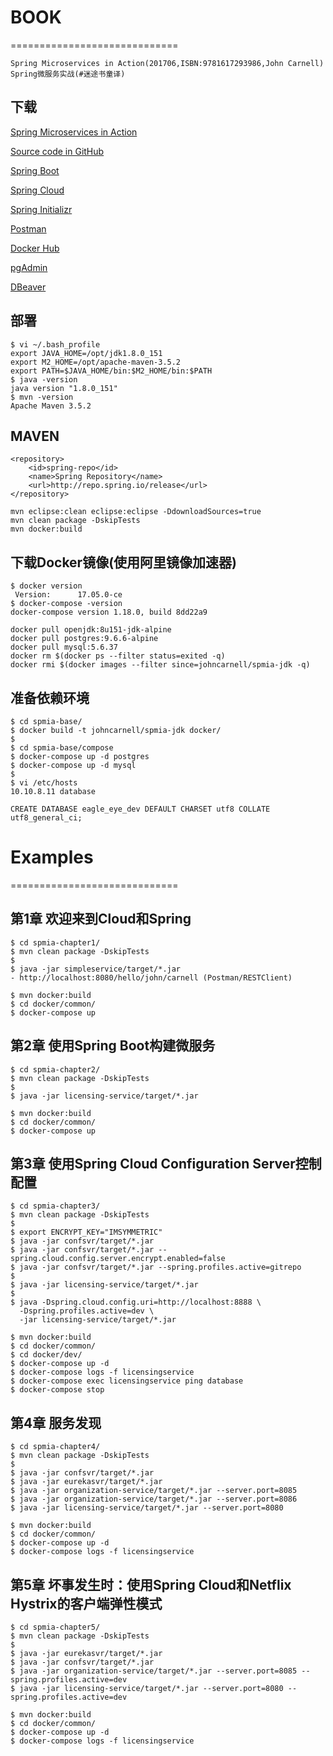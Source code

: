 # BOOK
=============================
```
Spring Microservices in Action(201706,ISBN:9781617293986,John Carnell)
Spring微服务实战(#迷途书童译)
```

## 下载

[Spring Microservices in Action](https://www.manning.com/books/spring-microservices-in-action)

[Source code in GitHub](https://github.com/carnellj/spmia_overview)

[Spring Boot](http://projects.spring.io/spring-boot/)

[Spring Cloud](http://projects.spring.io/spring-cloud/)

[Spring Initializr](http://start.spring.io/)

[Postman](https://www.getpostman.com/)

[Docker Hub](https://hub.docker.com/)

[pgAdmin](https://www.pgadmin.org/)

[DBeaver](https://dbeaver.jkiss.org/)


## 部署
```shell
$ vi ~/.bash_profile
export JAVA_HOME=/opt/jdk1.8.0_151
export M2_HOME=/opt/apache-maven-3.5.2
export PATH=$JAVA_HOME/bin:$M2_HOME/bin:$PATH
$ java -version
java version "1.8.0_151"
$ mvn -version
Apache Maven 3.5.2
```

## MAVEN
```shell
<repository>
	<id>spring-repo</id>
	<name>Spring Repository</name>
	<url>http://repo.spring.io/release</url>
</repository>

mvn eclipse:clean eclipse:eclipse -DdownloadSources=true
mvn clean package -DskipTests
mvn docker:build
```

## 下载Docker镜像(使用阿里镜像加速器)
```shell
$ docker version         
 Version:      17.05.0-ce
$ docker-compose -version
docker-compose version 1.18.0, build 8dd22a9
```

```shell
docker pull openjdk:8u151-jdk-alpine
docker pull postgres:9.6.6-alpine
docker pull mysql:5.6.37
docker rm $(docker ps --filter status=exited -q)
docker rmi $(docker images --filter since=johncarnell/spmia-jdk -q)
```

## 准备依赖环境
```shell
$ cd spmia-base/
$ docker build -t johncarnell/spmia-jdk docker/
$
$ cd spmia-base/compose
$ docker-compose up -d postgres
$ docker-compose up -d mysql
$
$ vi /etc/hosts
10.10.8.11 database
```

```mysql
CREATE DATABASE eagle_eye_dev DEFAULT CHARSET utf8 COLLATE utf8_general_ci;
```


# Examples
=============================

## 第1章 欢迎来到Cloud和Spring
```shell
$ cd spmia-chapter1/
$ mvn clean package -DskipTests
$
$ java -jar simpleservice/target/*.jar
- http://localhost:8080/hello/john/carnell (Postman/RESTClient)
```

```shell
$ mvn docker:build
$ cd docker/common/
$ docker-compose up
```

## 第2章 使用Spring Boot构建微服务
```shell
$ cd spmia-chapter2/
$ mvn clean package -DskipTests
$
$ java -jar licensing-service/target/*.jar
```

```shell
$ mvn docker:build
$ cd docker/common/
$ docker-compose up
```

## 第3章 使用Spring Cloud Configuration Server控制配置
```shell
$ cd spmia-chapter3/
$ mvn clean package -DskipTests
$
$ export ENCRYPT_KEY="IMSYMMETRIC"
$ java -jar confsvr/target/*.jar
$ java -jar confsvr/target/*.jar --spring.cloud.config.server.encrypt.enabled=false
$ java -jar confsvr/target/*.jar --spring.profiles.active=gitrepo
$
$ java -jar licensing-service/target/*.jar
$
$ java -Dspring.cloud.config.uri=http://localhost:8888 \
  -Dspring.profiles.active=dev \
  -jar licensing-service/target/*.jar
```

```shell
$ mvn docker:build
$ cd docker/common/
$ cd docker/dev/
$ docker-compose up -d
$ docker-compose logs -f licensingservice
$ docker-compose exec licensingservice ping database
$ docker-compose stop
```

## 第4章 服务发现
```shell
$ cd spmia-chapter4/
$ mvn clean package -DskipTests
$
$ java -jar confsvr/target/*.jar
$ java -jar eurekasvr/target/*.jar
$ java -jar organization-service/target/*.jar --server.port=8085
$ java -jar organization-service/target/*.jar --server.port=8086
$ java -jar licensing-service/target/*.jar --server.port=8080
```

```shell
$ mvn docker:build
$ cd docker/common/
$ docker-compose up -d
$ docker-compose logs -f licensingservice
```

## 第5章 坏事发生时：使用Spring Cloud和Netflix Hystrix的客户端弹性模式
```shell
$ cd spmia-chapter5/
$ mvn clean package -DskipTests
$
$ java -jar eurekasvr/target/*.jar
$ java -jar confsvr/target/*.jar
$ java -jar organization-service/target/*.jar --server.port=8085 --spring.profiles.active=dev
$ java -jar licensing-service/target/*.jar --server.port=8080 --spring.profiles.active=dev
```

```shell
$ mvn docker:build
$ cd docker/common/
$ docker-compose up -d
$ docker-compose logs -f licensingservice
```
